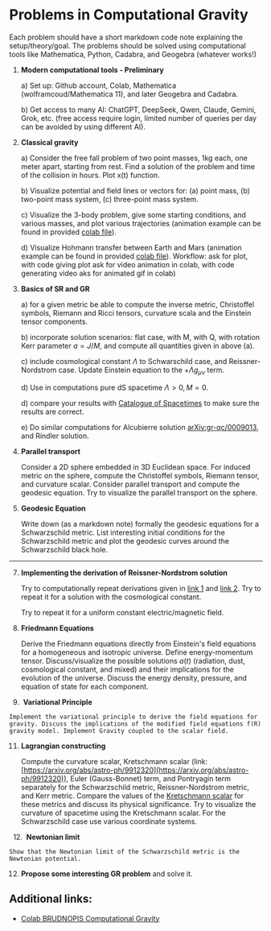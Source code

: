 # Problems in Computational Gravity

Each problem should have a short markdown code note explaining the setup/theory/goal. The problems should be solved using computational tools like Mathematica, Python, Cadabra, and Geogebra (whatever works!)

1. **Modern computational tools - Preliminary**

    a) Set up: Github account, Colab, Mathematica (wolframcoud/Mathematica 11), and later Geogebra and Cadabra. 
 
    b) Get access to many AI: ChatGPT, DeepSeek, Qwen, Claude, Gemini, Grok, etc. (free access require login, limited number of queries per day can be avoided by using different AI).

2. **Classical gravity**

    a) Consider the free fall problem of two point masses, 1kg each, one meter apart, starting from rest. Find a solution of the problem and time of the collision in hours. Plot x(t) function.

    b) Visualize potential and field lines or vectors for: (a) point mass, (b) two-point mass system, (c) three-point mass system.

    c) Visualize the 3-body problem, give some starting conditions, and various masses, and plot various trajectories (animation example can be found in provided [colab file](https://colab.research.google.com/drive/15PMeEg_V21tQgLgsNld_1Z0_OaPKLCIn?usp=sharing)).

    d) Visualize Hohmann transfer between Earth and Mars (animation example can be found in provided [colab file](https://colab.research.google.com/drive/15PMeEg_V21tQgLgsNld_1Z0_OaPKLCIn?usp=sharing)). Workflow: ask for plot, with code giving plot ask for video animation in colab, with code generating video aks for animated gif in colab)

3. **Basics of SR and GR**

    a) for a given metric be able to compute the inverse metric, Christoffel symbols, Riemann and Ricci tensors, curvature scala and the Einstein tensor components.

    b) incorporate solution scenarios: flat case, with M, with Q, with rotation Kerr parameter $a=J/M$, and compute all quantities given in above (a).

    c) include cosmological constant $\Lambda$ to Schwarschild case, and Reissner-Nordstrom case. Update Einstein equation to the $+ \Lambda g_{\mu \nu}$ term.
   
    d) Use in computations pure dS spacetime $\Lambda > 0, M=0$.

    d) compare your results with [Catalogue of Spacetimes](https://www2.mpia-hd.mpg.de/homes/tmueller/pages/rela_additional.php) to make sure the results are correct.

    e) Do similar computations for Alcubierre solution [arXiv:gr-qc/0009013](https://arxiv.org/abs/gr-qc/0009013), and Rindler solution.

5. **Parallel transport** 

    Consider a 2D sphere embedded in 3D Euclidean space. For induced metric on the sphere, compute the Christoffel symbols, Riemann tensor, and curvature scalar. Consider parallel transport and compute the geodesic equation. Try to visualize the parallel transport on the sphere.

6. **Geodesic Equation** 

    Write down (as a markdown note) formally the geodesic equations for a Schwarzschild metric. List interesting initial conditions for the Schwarzschild metric and plot the geodesic curves around the Schwarzschild black hole.

---

7. **Implementing the derivation of Reissner-Nordstrom solution**

    Try to computationally repeat derivations given in [link 1](https://www.researchgate.net/publication/336304500_Reissner-Nordstrom_metric) and [link 2](https://www.diva-portal.org/smash/get/diva2:912393/FULLTEXT01.pdf). Try to repeat it for a solution with the cosmological constant.

    Try to repeat it for a uniform constant electric/magnetic field.

8. **Friedmann Equations**

    Derive the Friedmann equations directly from Einstein's field equations for a homogeneous and isotropic universe. Define energy-momentum tensor. Discuss/visualize the possible solutions $a(t)$ (radiation, dust, cosmological constant, and mixed) and their implications for the evolution of the universe. Discuss the energy density, pressure, and equation of state for each component. 

10.   **Variational Principle** 

    Implement the variational principle to derive the field equations for gravity. Discuss the implications of the modified field equations f(R) gravity model. Implement Gravity coupled to the scalar field.
    
11. **Lagrangian constructing**

    Compute the curvature scalar, Kretschmann scalar (link: [https://arxiv.org/abs/astro-ph/9912320](https://arxiv.org/abs/astro-ph/9912320)), Euler (Gauss-Bonnet) term, and Pontryagin term separately for the Schwarzschild metric, Reissner-Nordstrom metric, and Kerr metric. Compare the values of the [Kretschmann scalar](https://medium.com/@Merrysci/why-kretschmann-scalar-is-important-in-general-relativity-05e58576768e) for these metrics and discuss its physical significance. Try to visualize the curvature of spacetime using the Kretschmann scalar. For the Schwarzschild case use various coordinate systems.
   
   
12.  **Newtonian limit**

    Show that the Newtonian limit of the Schwarzschild metric is the Newtonian potential.

12. **Propose some interesting GR problem** and solve it.

## Additional links:

- [Colab BRUDNOPIS Computational Gravity](https://colab.research.google.com/drive/15PMeEg_V21tQgLgsNld_1Z0_OaPKLCIn?usp=sharing)
